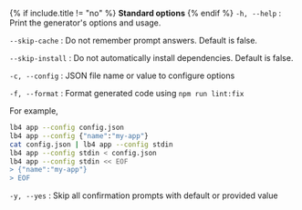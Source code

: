 <!-- prettier-ignore-start -->
{% if include.title != "no" %}
**Standard options**
{% endif %}
`-h, --help`
: Print the generator's options and usage.

`--skip-cache`
: Do not remember prompt answers. Default is false.

`--skip-install`
: Do not automatically install dependencies. Default is false.

`-c, --config`
: JSON file name or value to configure options

`-f, --format`
: Format generated code using `npm run lint:fix`

For example,
```sh
lb4 app --config config.json
lb4 app --config {"name":"my-app"}
cat config.json | lb4 app --config stdin
lb4 app --config stdin < config.json
lb4 app --config stdin << EOF
> {"name":"my-app"}
> EOF
```

`-y, --yes`
: Skip all confirmation prompts with default or provided value
<!-- prettier-ignore-end -->
